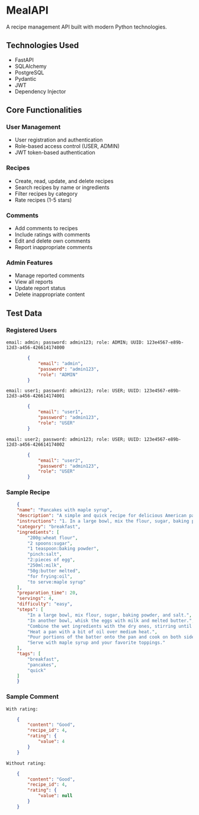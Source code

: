# MealAPI

A recipe management API built with modern Python technologies.

## Technologies Used

- FastAPI 
- SQLAlchemy
- PostgreSQL
- Pydantic 
- JWT 
- Dependency Injector 

## Core Functionalities

### User Management
- User registration and authentication
- Role-based access control (USER, ADMIN)
- JWT token-based authentication

### Recipes
- Create, read, update, and delete recipes
- Search recipes by name or ingredients
- Filter recipes by category
- Rate recipes (1-5 stars)

### Comments
- Add comments to recipes
- Include ratings with comments
- Edit and delete own comments
- Report inappropriate comments

### Admin Features
- Manage reported comments
- View all reports
- Update report status
- Delete inappropriate content

## Test Data

### Registered Users

    email: admin; password: admin123; role: ADMIN; UUID: 123e4567-e89b-12d3-a456-426614174000

```json
        {
            "email": "admin",
            "password": "admin123",
            "role": "ADMIN"
        }
```
    email: user1; password: admin123; role: USER; UUID: 123e4567-e89b-12d3-a456-426614174001
```json
        {
            "email": "user1",
            "password": "admin123",
            "role": "USER"
        }
``` 
    email: user2; password: admin123; role: USER; UUID: 123e4567-e89b-12d3-a456-426614174002
```json
        {
            "email": "user2",
            "password": "admin123",
            "role": "USER"
        }

```

### Sample Recipe
```json
    {
    "name": "Pancakes with maple syrup",
    "description": "A simple and quick recipe for delicious American pancakes with maple syrup.",
    "instructions": "1. In a large bowl, mix the flour, sugar, baking powder and salt. 2. In a second bowl, whisk the eggs with the milk and melted butter. 3. Combine the wet ingredients with the dry ingredients, stirring until you have a smooth batter. 4. Heat a skillet with a little oil over medium heat. 5. Pour portions of the batter into the pan and fry on both sides until golden.6. Serve with maple syrup and your favorite toppings.",
    "category": "breakfast",
    "ingredients": [
        "200g:wheat flour",
        "2 spoons:sugar",
        "1 teaspoon:baking powder",
        "pinch:salt",
        "2:pieces of egg",
        "250ml:milk",
        "50g:butter melted",
        "for frying:oil",
        "to serve:maple syrup"
    ],
    "preparation_time": 20,
    "servings": 4,
    "difficulty": "easy",
    "steps": [
        "In a large bowl, mix flour, sugar, baking powder, and salt.",
        "In another bowl, whisk the eggs with milk and melted butter.",
        "Combine the wet ingredients with the dry ones, stirring until a smooth batter forms.",
        "Heat a pan with a bit of oil over medium heat.",
        "Pour portions of the batter onto the pan and cook on both sides until golden.",
        "Serve with maple syrup and your favorite toppings."
    ],
    "tags": [
        "breakfast",
        "pancakes",
        "quick"
    ]
    }
```

### Sample Comment
    With rating:
```json
    {
        "content": "Good",
        "recipe_id": 4,
        "rating": {
            "value": 4
        }
    }
```
    Without rating:
```json
    {
        "content": "Good",
        "recipe_id": 4,
        "rating": {
            "value": null
        }
    }
```
